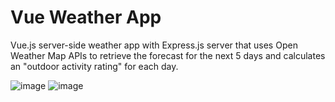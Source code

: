 # Vue Weather App
Vue.js server-side weather app with Express.js server that uses Open Weather Map APIs to retrieve the forecast for the next 5 days and calculates an "outdoor activity rating" for each day.

![image](https://github.com/tmoroney/vue-weather-app/assets/72154813/547870e1-1621-49ee-ae92-5afaa1939a89)
![image](https://github.com/tmoroney/vue-weather-app/assets/72154813/cb9e12e0-36f8-4391-9714-1853a49724a5)

